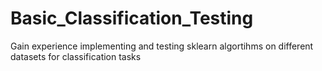 # Basic_Classification_Testing
Gain experience implementing and testing sklearn algortihms on different datasets for classification tasks
